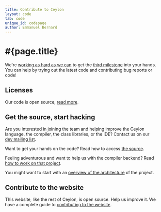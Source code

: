 ```yaml
---
title: Contribute to Ceylon  
layout: code
tab: code
unique_id: codepage
author: Emmanuel Bernard
---
```

# #{page.title}

We're [working as hard as we can](/code/activity) to get the 
[third milestone](/documentation/1.0/roadmap#milestone_3) into 
your hands. You can help by trying out the latest code and 
contributing bug reports or code!

## Licenses

Our code is open source, [read more](licenses).

## Get the source, start hacking

Are you interested in joining the team and helping improve the 
Ceylon language, the compiler, the class libraries, or the IDE? 
Contact us on our [dev mailing list](http://groups.google.com/group/ceylon-dev).

Want to get your hands on the code? Read how to access [the source](source).

Feeling adventurous and want to help us with the compiler 
backend? Read [how to work on that project](contribute).

You might want to start with an [overview of the architecture](architecture) 
of the project.

## Contribute to the website

This website, like the rest of Ceylon, is open source. Help us improve it.
We have a complete guide to [contributing to the website](/code/website).
